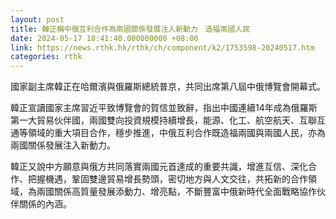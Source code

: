 ```yaml
---
layout: post
title: 韓正稱中俄互利合作為兩國關係發展注入新動力　造福兩國人民
date: 2024-05-17 18:41:40.000000000 +08:00
link: https://news.rthk.hk/rthk/ch/component/k2/1753598-20240517.htm
categories: rthk
---
```


國家副主席韓正在哈爾濱與俄羅斯總統普京，共同出席第八屆中俄博覽會開幕式。

韓正宣讀國家主席習近平致博覽會的賀信並致辭，指出中國連續14年成為俄羅斯第一大貿易伙伴國，兩國雙向投資規模持續增長，能源、化工、航空航天、互聯互通等領域的重大項目合作，穩步推進，中俄互利合作既造福兩國與兩國人民，亦為兩國關係發展注入新動力。

韓正又說中方願意與俄方共同落實兩國元首達成的重要共識，增進互信、深化合作、把握機遇，鞏固雙邊貿易增長勢頭，密切地方與人文交往，共拓新的合作領域，為兩國關係高質量發展添動力、增亮點，不斷豐富中俄新時代全面戰略協作伙伴關係的內涵。
